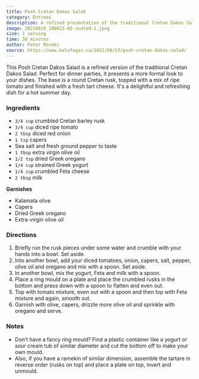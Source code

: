 ```yaml
---
title: Posh Cretan Dakos Salad
category: Entrees
description: A refined presentation of the traditional Cretan Dakos Salad, perfect for dinner parties.
image: 20210819_180023-02-scaled-1.jpeg
size: 1 serving
time: 30 minutes
author: Peter Minaki
source: https://www.kalofagas.ca/2021/08/23/posh-cretan-dakos-salad/
---
```


This Posh Cretan Dakos Salad is a refined version of the traditional Cretan Dakos Salad. Perfect for dinner parties, it presents a more formal look to your dishes. The base is a round Cretan rusk, topped with a mix of ripe tomato and finished with a fresh tart cheese. It's a delightful and refreshing dish for a hot summer day.

### Ingredients

* `3/4 cup` crumbled Cretan barley rusk
* `3/4 cup` diced ripe tomato
* `2 tbsp` diced red onion
* `1 tsp` capers
* Sea salt and fresh ground pepper to taste
* `1 tbsp` extra virgin olive oil
* `1/2 tsp` dried Greek oregano
* `1/4 cup` strained Greek yogurt
* `1/4 cup` crumbled Feta cheese
* `2 tbsp` milk

**Garnishes**
* Kalamata olive
* Capers
* Dried Greek oregano
* Extra-virgin olive oil

### Directions

1. Briefly run the rusk pieces under some water and crumble with your hands into a bowl. Set aside.
2. Into another bowl, add your diced tomatoes, onion, capers, salt, pepper, olive oil and oregano and mix with a spoon. Set aside.
3. In another bowl, mix the yogurt, Feta and milk with a spoon.
4. Place a ring mould on a plate and place the crumbled rusks in the bottom and press down with a spoon to flatten and even out.
5. Top with tomato mixture, even out with a spoon and then top with Feta mixture and again, smooth out.
6. Garnish with olive, capers, drizzle more olive oil and sprinkle with oregano and serve.

### Notes

* Don’t have a fancy ring mould? Find a plastic container like a yogurt or sour cream tub of similar diameter and cut the bottom off to make your own mould.
* Also, if you have a ramekin of similar dimension, assemble the tartare in reverse order (rusks on top) and place a plate on top, invert and unmould.